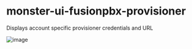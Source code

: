 # monster-ui-fusionpbx-provisioner
Displays account specific provisioner credentials and URL

![image](https://github.com/user-attachments/assets/b23a8d3e-b9a7-4fc1-8af2-692451ea5107)
